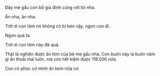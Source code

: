 Đây mẹ gấu con bồ gia đình cùng với tôi nha.

Ăn nha, ăn nha.

Trời ơi con tôm nó không có bị béo vậy, ngon con đi.

Ngon quá ta.

Trời ơi con tôm này đã quá.

Thật là nghiện được ăn tôm của bé mẹ gấu nha. Con buôn này là buôn năm gì ăn thoải mái luôn, mà còn tiết kiệm được 118.000 nữa.

Con có phúc cơ mình ăn kem nữa cơ.